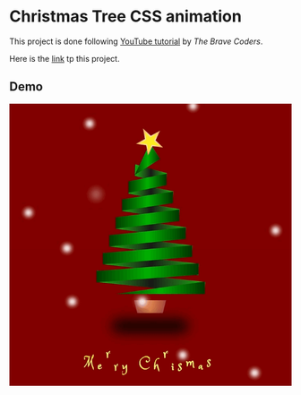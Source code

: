 # Christmas Tree CSS animation

This project is done following [YouTube tutorial](https://www.youtube.com/watch?v=SF9j1OSZDNU) by _The Brave Coders_.

Here is the [link](https://yuhengm.github.io/christmas-tree/) tp this project.

## Demo

![Christmas Tree](/christmas-tree.gif)
